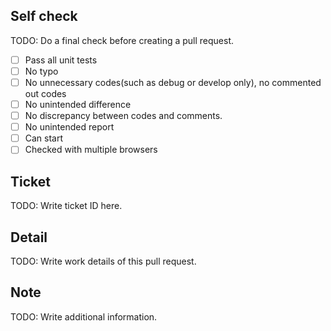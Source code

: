 ## Self check

TODO: Do a final check before creating a pull request.

- [ ] Pass all unit tests
- [ ] No typo
- [ ] No unnecessary codes(such as debug or develop only), no commented out codes
- [ ] No unintended difference
- [ ] No discrepancy between codes and comments.
- [ ] No unintended report
- [ ] Can start
- [ ] Checked with multiple browsers

## Ticket

TODO: Write ticket ID here.

## Detail

TODO: Write work details of this pull request.

## Note

TODO: Write additional information.
